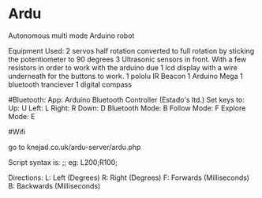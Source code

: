 # Ardu
Autonomous multi mode Arduino robot



Equipment Used:
2 servos half rotation converted to full rotation by sticking the potentiometer to 90 degrees
3 Ultrasonic sensors in front. With a few resistors in order to work with the arduino due
1 lcd display with a wire underneath for the buttons to work.
1 pololu IR Beacon
1 Arduino Mega
1 bluetooth tranciever
1 digital compass



#Bluetooth:
App: Arduino Bluetooth Controller (Estado's ltd.)
Set keys to:
Up: U
Left: L
Right: R
Down: D
Bluetooth Mode: B
Follow Mode: F
Explore Mode: E

#Wifi

go to knejad.co.uk/ardu-server/ardu.php

Script syntax is:
<Direction><Amount>;<Direction><Amount>;
eg: L200;R100;

Directions:
L: Left (Degrees)
R: Right (Degrees)
F: Forwards (Milliseconds)
B: Backwards (Milliseconds)



